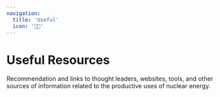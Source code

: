 ```yaml
---
navigation:
  title: 'Useful'
  icon: '💁🏽'
---
```


# Useful Resources

Recommendation and links to thought leaders, websites, tools, and other sources of information related to the productive uses of nuclear energy.
